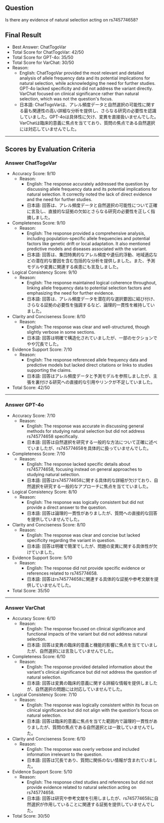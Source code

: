 ## Question

Is there any evidence of natural selection acting on rs745774658?

## Final Result

- Best Answer: ChatTogoVar
- Total Score for ChatTogoVar: 42/50
- Total Score for GPT-4o: 35/50
- Total Score for VarChat: 30/50
- Reason:
  - English: ChatTogoVar provided the most relevant and detailed analysis of allele frequency data and its potential implications for natural selection, while acknowledging the need for further studies. GPT-4o lacked specificity and did not address the variant directly. VarChat focused on clinical significance rather than natural selection, which was not the question's focus.
  - 日本語: ChatTogoVarは、アレル頻度データと自然選択の可能性に関する最も関連性の高い詳細な分析を提供し、さらなる研究の必要性を認識していました。GPT-4oは具体性に欠け、変異を直接扱いませんでした。VarChatは臨床的意義に焦点を当てており、質問の焦点である自然選択には対応していませんでした。

---

## Scores by Evaluation Criteria

### Answer ChatTogoVar
- Accuracy Score: 9/10
  - Reason: 
    - English: The response accurately addressed the question by discussing allele frequency data and its potential implications for natural selection. It correctly noted the lack of direct evidence and the need for further studies.
    - 日本語: 回答は、アレル頻度データと自然選択の可能性について正確に言及し、直接的な証拠の欠如とさらなる研究の必要性を正しく指摘しました。
- Completeness Score: 9/10
  - Reason: 
    - English: The response provided a comprehensive analysis, including population-specific allele frequencies and potential factors like genetic drift or local adaptation. It also mentioned predictive models and diseases associated with the variant.
    - 日本語: 回答は、集団特異的なアレル頻度や遺伝的浮動、地域適応などの潜在的な要因を含む包括的な分析を提供しました。また、予測モデルや変異に関連する疾患にも言及しました。
- Logical Consistency Score: 9/10
  - Reason: 
    - English: The response maintained logical coherence throughout, linking allele frequency data to potential selection factors and emphasizing the need for further evidence.
    - 日本語: 回答は、アレル頻度データを潜在的な選択要因に結び付け、さらなる証拠の必要性を強調するなど、論理的一貫性を維持していました。
- Clarity and Conciseness Score: 8/10
  - Reason: 
    - English: The response was clear and well-structured, though slightly verbose in some sections.
    - 日本語: 回答は明確で構造化されていましたが、一部のセクションでやや冗長でした。
- Evidence Support Score: 7/10
  - Reason: 
    - English: The response referenced allele frequency data and predictive models but lacked direct citations or links to studies supporting the claims.
    - 日本語: 回答はアレル頻度データと予測モデルを参照しましたが、主張を裏付ける研究への直接的な引用やリンクが不足していました。
- Total Score: 42/50

---

### Answer GPT-4o
- Accuracy Score: 7/10
  - Reason: 
    - English: The response was accurate in discussing general methods for studying natural selection but did not address rs745774658 specifically.
    - 日本語: 回答は自然選択を研究する一般的な方法について正確に述べていましたが、rs745774658を具体的に扱っていませんでした。
- Completeness Score: 7/10
  - Reason: 
    - English: The response lacked specific details about rs745774658, focusing instead on general approaches to studying natural selection.
    - 日本語: 回答はrs745774658に関する具体的な詳細が欠けており、自然選択を研究する一般的なアプローチに焦点を当てていました。
- Logical Consistency Score: 8/10
  - Reason: 
    - English: The response was logically consistent but did not provide a direct answer to the question.
    - 日本語: 回答は論理的一貫性がありましたが、質問への直接的な回答を提供していませんでした。
- Clarity and Conciseness Score: 8/10
  - Reason: 
    - English: The response was clear and concise but lacked specificity regarding the variant in question.
    - 日本語: 回答は明確で簡潔でしたが、問題の変異に関する具体性が欠けていました。
- Evidence Support Score: 5/10
  - Reason: 
    - English: The response did not provide specific evidence or references related to rs745774658.
    - 日本語: 回答はrs745774658に関連する具体的な証拠や参考文献を提供していませんでした。
- Total Score: 35/50

---

### Answer VarChat
- Accuracy Score: 6/10
  - Reason: 
    - English: The response focused on clinical significance and functional impacts of the variant but did not address natural selection.
    - 日本語: 回答は変異の臨床的意義と機能的影響に焦点を当てていましたが、自然選択には言及していませんでした。
- Completeness Score: 6/10
  - Reason: 
    - English: The response provided detailed information about the variant's clinical significance but did not address the question of natural selection.
    - 日本語: 回答は変異の臨床的意義に関する詳細な情報を提供しましたが、自然選択の問題には対応していませんでした。
- Logical Consistency Score: 7/10
  - Reason: 
    - English: The response was logically consistent within its focus on clinical significance but did not align with the question's focus on natural selection.
    - 日本語: 回答は臨床的意義に焦点を当てた範囲内で論理的一貫性がありましたが、質問の焦点である自然選択とは一致していませんでした。
- Clarity and Conciseness Score: 6/10
  - Reason: 
    - English: The response was overly verbose and included information irrelevant to the question.
    - 日本語: 回答は冗長であり、質問に関係のない情報が含まれていました。
- Evidence Support Score: 5/10
  - Reason: 
    - English: The response cited studies and references but did not provide evidence related to natural selection acting on rs745774658.
    - 日本語: 回答は研究や参考文献を引用しましたが、rs745774658に自然選択が作用していることに関連する証拠を提供していませんでした。
- Total Score: 30/50